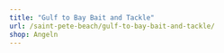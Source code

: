 ```yaml
---
title: "Gulf to Bay Bait and Tackle"
url: /saint-pete-beach/gulf-to-bay-bait-and-tackle/
shop: Angeln
---
```

